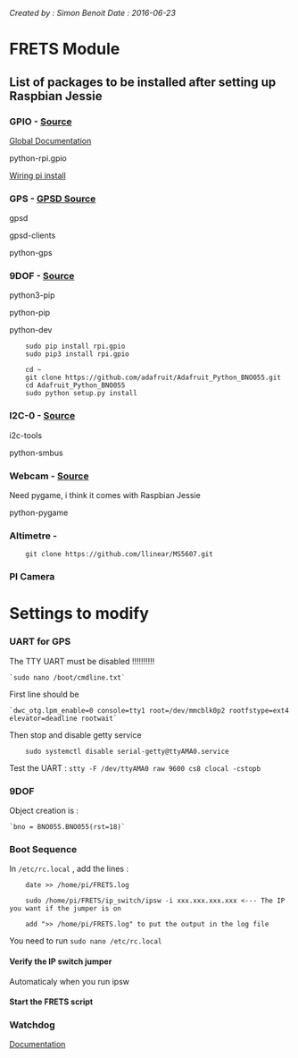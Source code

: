 *Created by : Simon Benoit*
*Date : 2016-06-23*

# FRETS Module

List of packages to be installed after setting up Raspbian Jessie
---
### GPIO - [Source](https://learn.adafruit.com/playing-sounds-and-using-buttons-with-raspberry-pi/install-python-module-rpi-dot-gpio)

[Global Documentation](http://elinux.org/RPi_GPIO_Code_Samples)

python-rpi.gpio

[Wiring pi install](http://wiringpi.com/download-and-install/)

### GPS - [GPSD Source](https://learn.adafruit.com/adafruit-ultimate-gps-hat-for-raspberry-pi/use-gpsd)

gpsd

gpsd-clients

python-gps

### 9DOF - [Source](https://learn.adafruit.com/bno055-absolute-orientation-sensor-with-raspberry-pi-and-beaglebone-black/overview)

python3-pip

python-pip

python-dev

```
    sudo pip install rpi.gpio
    sudo pip3 install rpi.gpio

    cd ~
    git clone https://github.com/adafruit/Adafruit_Python_BNO055.git
    cd Adafruit_Python_BNO055
    sudo python setup.py install
```

### I2C-0 - [Source](http://www.raspberrypi-spy.co.uk/2014/11/enabling-the-i2c-interface-on-the-raspberry-pi/)

i2c-tools

python-smbus

### Webcam - [Source](http://www.pygame.org/docs/tut/camera/CameraIntro.html)

Need pygame, i think it comes with Raspbian Jessie

python-pygame

### Altimetre - 

```
    git clone https://github.com/llinear/MS5607.git
```

### PI Camera

### 


# Settings to modify

### UART for GPS

The TTY UART must be disabled !!!!!!!!!!

    `sudo nano /boot/cmdline.txt`

First line should be

    `dwc_otg.lpm_enable=0 console=tty1 root=/dev/mmcblk0p2 rootfstype=ext4 elevator=deadline rootwait`

Then stop and disable getty service

``` sudo systemctl stop serial-getty@ttyAMA0.service
    sudo systemctl disable serial-getty@ttyAMA0.service 
```

Test the UART : 
    `stty -F /dev/ttyAMA0 raw 9600 cs8 clocal -cstopb`

### 9DOF

Object creation is : 

    `bno = BNO055.BNO055(rst=18)`

### Boot Sequence

In `/etc/rc.local` , add the lines : 

```
    date >> /home/pi/FRETS.log

    sudo /home/pi/FRETS/ip_switch/ipsw -i xxx.xxx.xxx.xxx <--- The IP you want if the jumper is on

    add ">> /home/pi/FRETS.log" to put the output in the log file
```

You need to run `sudo nano /etc/rc.local`

#### Verify the IP switch jumper

Automaticaly when you run ipsw

#### Start the FRETS script

### Watchdog

[Documentation](http://www.switchdoc.com/2014/11/reliable-projects-using-internal-watchdog-timer-raspberry-pi/)


